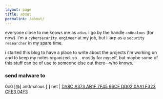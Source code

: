```yaml
---
layout: page
title: about
permalink: /about/
---
```


everyone close to me knows me as `adan`. i go by the handle `an0malous` (for now). i'm a `cybersecurity engineer` at my job, but i larp as a `security researcher` in my spare time.

i started this blog to have a place to write about the projects i'm working on and to keep my notes organized. so... mostly for myself, but maybe some of this stuff can be of use to someone else out there--who knows.

### send malware to

0x0 [@] an0malous [.] net | [DA8C A373 AB1F 7F45 96CE DD02 0AA1 F323 CFE3 04F3](/extra/pgp)